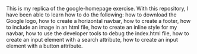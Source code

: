 This is my replica of the google-homepage exercise. With this repository, I have been able to learn how to do the following:
how to download the Google logo,
how to create a horizontal navbar,
how to create a footer,
how to include an image in an html file,
how to create an inline style for my navbar, 
how to use the developer tools to debug the index.html file,
how to create an input element with a search attribute,
how to create an input element with a button attribute.
